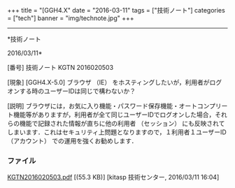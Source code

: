 ﻿+++
title = "[GGH4.X"
date = "2016-03-11"
tags = ["技術ノート"]
categories = ["tech"]
banner = "img/technote.jpg"
+++

-----------------------------------------------------------------------------------------------------------------------------

*技術ノート

2016/03/11*


[番号]
技術ノート KGTN 2016020503

[現象]
[GGH4.X-5.0] ブラウザ （IE）
をホスティングしたいが，利用者がログオンする時のユーザーIDは同じで構わないか？

[説明]
ブラウザには，お気に入り機能・パスワード保存機能・オートコンプリート機能等がありますが，利用者が全て同じユーザーIDでログオンした場合，それらの機能で記録された情報が直ちに他の利用者
（セッション）
にも反映されてしまいます．これはセキュリティ上問題となりますので，１利用者１ユーザーID
（アカウント） での運用を強くお勧めします．


### ファイル

 
 


[KGTN2016020503.pdf](http://techreport.kitasp.net/attachments/download/2505/KGTN2016020503.pdf)
 [(55.3 KB)] [kitasp 技術センター, 2016/03/11
16:04]


 


 

